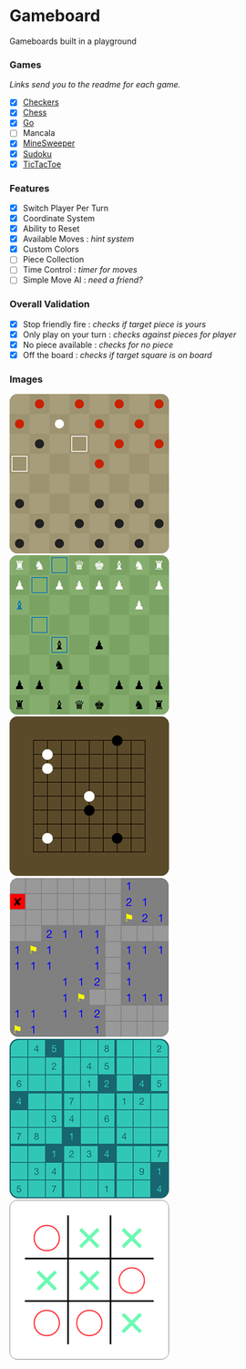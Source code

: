# Gameboard

Gameboards built in a playground

### Games

*Links send you to the readme for each game.*

- [x] [Checkers](RM_Checkers.md)
- [x] [Chess](RM_Chess.md)
- [x] [Go](RM_Go.md)
- [ ] Mancala
- [x] [MineSweeper](RM_Minesweeper.md)
- [x] [Sudoku](RM_Sudoku.md)
- [x] [TicTacToe](RM_TicTacToe.md)

### Features

- [x] Switch Player Per Turn
- [x] Coordinate System
- [x] Ability to Reset
- [x] Available Moves : *hint system*
- [x] Custom Colors
- [ ] Piece Collection
- [ ] Time Control : *timer for moves*
- [ ] Simple Move AI : *need a friend?*

### Overall Validation

- [x] Stop friendly fire : *checks if target piece is yours*
- [x] Only play on your turn : *checks against pieces for player*
- [x] No piece available : *checks for no piece*
- [x] Off the board : *checks if target square is on board*

### Images

[![Checkers](./images/checkers_sm.png?raw=true)](RM_Checkers.md)
[![Chess](./images/chess_sm.png?raw=true)](RM_Chess.md)
[![Go](./images/go_sm.png?raw=true)](RM_Go.md)
[![Minesweeper](./images/minesweeper_sm.png?raw=true)](RM_Minesweeper.md)
[![Sudoku](./images/sudoku_sm.png?raw=true)](RM_Sudoku.md)
[![TicTacToe](./images/tictactoe_sm.png?raw=true)](RM_TicTacToe.md)